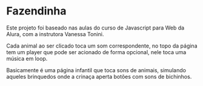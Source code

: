 <h1>Fazendinha</h1>

Este projeto foi baseado nas aulas do curso de Javascript para Web da Alura, 
com a instrutora Vanessa Tonini.

Cada animal ao ser clicado toca um som correspondente, no topo da página
tem um player que pode ser acionado de forma opcional, nele toca uma música
em loop. 

Basicamente é uma página infantil que toca sons de animais, simulando aqueles 
brinquedos onde a crinaça aperta botões com sons de bichinhos.
